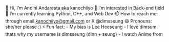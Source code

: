 👋 Hi, I’m Andini Andaresta aka kanochiiyo
👀 I’m interested in Back-end field
🌱 I’m currently learning Python, C++, and Web Dev
📫 How to reach me: through email kanochiiyo@gmail.com or X @dimsseung
😄 Pronouns: she/her please :)
⚡ Fun fact:
    - My bias is Lee Heeseung
    - I love dimsum thats why my username is dimsseung (dinn + seung)
    - I watch Anime from 
<!---
kanochiiyo/kanochiiyo is a ✨ special ✨ repository because its `README.md` (this file) appears on your GitHub profile.
You can click the Preview link to take a look at your changes.
--->
